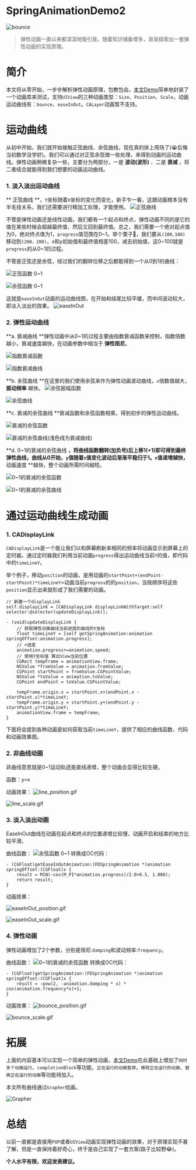 # SpringAnimationDemo2
![bounce](http://upload-images.jianshu.io/upload_images/1319710-9a26ccb3e9d384cc.jpeg?imageMogr2/auto-orient/strip%7CimageView2/2/w/1240)

>弹性动画一直以来都深深地吸引我，随着知识储备增多，渐渐探索出一套弹性动画的实现原理。

# 简介
本文将从零开始，一步步解析弹性动画原理，包教包会。[本文Demo](https://github.com/xietao3/SpringAnimationDemo2)简单地封装了一个动画库来测试，支持``UIView``的三种动画类型：``Size``、``Position``、``Scale``，动画运动曲线有：``bounce``、``easeInOut``。``CALayer``动画暂不支持。

# 运动曲线
从初中开始，我们就开始接触正弦曲线、余弦曲线，现在真的排上用场了(😭后悔当初数学没学好)。我们可以通过对正弦余弦做一些处理，来得到动画的运动曲线。弹性动画稍微复杂一些，主要分为两部分，一是 **波动(波形)** 、二是 **衰减** ，将二者结合就能得到我们想要的动画运动曲线。

### 1. 淡入淡出运动曲线
** 正弦曲线 **，``Y``坐标随着``X``坐标的变化而变化，新手乍一看，这跟动画根本没有半毛钱关系，我们还需要进行精加工处理，才能使用。
![正弦曲线](http://upload-images.jianshu.io/upload_images/1319710-05f96d224992fa2b.jpg?imageMogr2/auto-orient/strip%7CimageView2/2/w/320)

不管是弹性动画还是线性动画，我们都有一个起点和终点，弹性动画不同的是它的值在某些时候会超越最终值，然后又回到最终值。总之，我们需要一个绝对起点值为0，绝对终点值为1，``progress``值范围在0~1。举个栗子🌰，我们要从``(100,100)``移动到``(200，200)``，x和y初始值和最终值相差100，减去初始值，这0~100就是``progress``的从0~1的过程。

不管是正弦还是余弦，经过我们的翻转位移之后都能得到一个从0到1的曲线：

![正弦函数 0~1](http://upload-images.jianshu.io/upload_images/1319710-932bcddfc86cbcd2.png?imageMogr2/auto-orient/strip%7CimageView2/2/w/240)


![余弦函数 0~1](http://upload-images.jianshu.io/upload_images/1319710-38c4baf555b0d3b3.png?imageMogr2/auto-orient/strip%7CimageView2/2/w/240)

这就是``easeInOut``动画的运动曲线图，在开始和结尾比较平缓，而中间波动较大，即淡入淡出的效果。
![easeInOut
](http://upload-images.jianshu.io/upload_images/1319710-87bc42c4c6c36e52.jpg?imageMogr2/auto-orient/strip%7CimageView2/2/w/640)


### 2. 弹性运动曲线
**a. 衰减曲线 **弹性动画中从0~1的过程主要由指数衰减函数来控制，指数倍数越小，衰减速度越快，在动画参数中相当于 **弹性阻尼**。

![指数衰减函数](http://upload-images.jianshu.io/upload_images/1319710-b21e3f89d1e68df9.png?imageMogr2/auto-orient/strip%7CimageView2/2/w/240)

![指数衰减曲线](http://upload-images.jianshu.io/upload_images/1319710-6264f2abd3705ad7.png?imageMogr2/auto-orient/strip%7CimageView2/2/w/640)

**b. 余弦曲线 **在这里的我们使用余弦来作为弹性动画波动曲线，``x``倍数值越大，**振动频率** 越快。
![余弦振幅函数](http://upload-images.jianshu.io/upload_images/1319710-92b55a2835db51a6.png?imageMogr2/auto-orient/strip%7CimageView2/2/w/240)


![余弦曲线](http://upload-images.jianshu.io/upload_images/1319710-32a45f4280d12cb8.png?imageMogr2/auto-orient/strip%7CimageView2/2/w/640)

**c. 衰减的余弦曲线 **衰减函数和余弦函数相乘，得到初步的弹性运动曲线。

![衰减的余弦函数](http://upload-images.jianshu.io/upload_images/1319710-e5472a6284d81f95.png?imageMogr2/auto-orient/strip%7CimageView2/2/w/240)

![衰减的余弦曲线(浅色线为衰减曲线)](http://upload-images.jianshu.io/upload_images/1319710-970a17b72672348a.png?imageMogr2/auto-orient/strip%7CimageView2/2/w/640)

**d. 0~1的衰减的余弦曲线 **，将曲线函数翻转(加负号)后上移1(+1)即可得到最终弹性曲线，曲线从0开始，``y``值随着``x``值变化波动后渐渐平稳归于1。``x``值递增越快，** 动画速度 **越快，整个动画所需时间越短。

![0~1的衰减的余弦函数](http://upload-images.jianshu.io/upload_images/1319710-86c4baafb1891680.png?imageMogr2/auto-orient/strip%7CimageView2/2/w/1240)

![0~1的衰减的余弦曲线](http://upload-images.jianshu.io/upload_images/1319710-2d667b4c5eb53f3d.png?imageMogr2/auto-orient/strip%7CimageView2/2/w/640)

# 通过运动曲线生成动画
### 1. CADisplayLink
``CADisplayLink``是一个能让我们以和屏幕刷新率相同的频率将动画显示到屏幕上的定时器。通过定时器我们利用当前动画``progress``得出运动曲线当前``Y``的值，即代码中的``timeLineY``。

举个例子，移动``position``的动画，是用动画的``startPoint+(endPoint-startPoint)*timeLineY``=动画当前``progress``的的``position``，当按顺序将这些``position``显示出来就形成了我们需要的动画。


```
// 新建一个displayLink
self.displayLink = [CADisplayLink displayLinkWithTarget:self selector:@selector(updateDisplayLink)];

- (void)updateDisplayLink {
    // 获取弹性动画曲线当前进度的曲线的Y坐标
    float timeLineY = [self getSpringAnimation:animation springOffset:animation.progress];
    // +进度
    animation.progress+=animation.speed;
    // 使用Y坐标值 算出View当前位置
    CGRect tempFrame = animationView.frame;
    NSValue *fromValue = animation.fromValue;
    CGPoint startPoint = fromValue.CGPointValue;
    NSValue *toValue = animation.toValue;
    CGPoint endPoint = toValue.CGPointValue;
      
    tempFrame.origin.x = startPoint.x+(endPoint.x - startPoint.x)*timeLineY;
    tempFrame.origin.y = startPoint.y+(endPoint.y - startPoint.y)*timeLineY;
    animationView.frame = tempFrame;
}
```

下面将会提到各种动画是如何获取当前``timeLineY``，提供了相应的曲线函数、代码和动画效果图。

### 2. 非曲线动画
非曲线意思就是0~1运动轨迹是直线递增，整个动画会显得比较生硬。

函数：y=x

动画效果：
![line_position.gif](http://upload-images.jianshu.io/upload_images/1319710-d5a452b8df816080.gif?imageMogr2/auto-orient/strip)

![line_scale.gif](http://upload-images.jianshu.io/upload_images/1319710-7f1cc59b4a09e323.gif?imageMogr2/auto-orient/strip)

### 3. 淡入淡出动画
EaseInOut曲线在动画在起点和终点的位置递增比较慢，动画开启和结束的地方比较平滑。

曲线函数：
![余弦函数 0~1](http://upload-images.jianshu.io/upload_images/1319710-38c4baf555b0d3b3.png?imageMogr2/auto-orient/strip%7CimageView2/2/w/240)
转换成OC代码：
```
- (CGFloat)getEaseInOutAnimation:(FDSpringAnimation *)animation springOffset:(CGFloat)x {
    result = MIN(-cos(M_PI*animation.progress)/2.0+0.5, 1.000);
    return result;
}
```
动画效果：

![easeInOut_position.gif](http://upload-images.jianshu.io/upload_images/1319710-ab1b9e446018a073.gif?imageMogr2/auto-orient/strip)

![easeInOut_scale.gif](http://upload-images.jianshu.io/upload_images/1319710-490bd047bffe438e.gif?imageMogr2/auto-orient/strip)

### 4. 弹性动画
弹性动画增加了2个参数，分别是阻尼:``damping``和波动频率:``frequency``。

曲线函数：
![0~1的衰减的余弦函数](http://upload-images.jianshu.io/upload_images/1319710-86c4baafb1891680.png?imageMogr2/auto-orient/strip%7CimageView2/2/w/1240)
转换成OC代码：
```
- (CGFloat)getSpringAnimation:(FDSpringAnimation *)animation springOffset:(CGFloat)x {
    result = -pow(2, -animation.damping * x) * cos(animation.frequency*x)+1;
}
```  
动画效果：
![bounce_position.gif](http://upload-images.jianshu.io/upload_images/1319710-84cf1273d105f391.gif?imageMogr2/auto-orient/strip)

![bounce_scale.gif](http://upload-images.jianshu.io/upload_images/1319710-0ccc79bf30a3f7af.gif?imageMogr2/auto-orient/strip)


# 拓展
上面的内容基本可以实现一个简单的弹性动画，[本文Demo](https://github.com/xietao3/SpringAnimationDemo2)在此基础上增加了``同时多个动画运行``、``completionBlock``等功能，``正在运行的动画暂停``，``移除正在运行的动画``、``替换正在运行的动画``等功能待加入。

本文所有曲线通过``Grapher``绘画。

![Grapher](http://upload-images.jianshu.io/upload_images/1319710-84e3e8dc286b96e7.png?imageMogr2/auto-orient/strip%7CimageView2/2/w/340)

# 总结
以前一直都是直接用``POP``或者``UIView``动画实现弹性动画的效果，对于原理实现不甚了解，但是一直保持着好奇心，终于是自己实现了一套方案(路子比较野😂)。

**个人水平有限，欢迎发表建议。**
